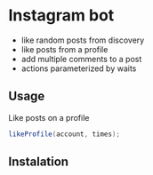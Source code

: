 # Instagram bot

* like random posts from discovery
* like posts from a profile
* add multiple comments to a post 
* actions parameterized by waits

## Usage

Like posts on a profile
```java
likeProfile(account, times);
```

## Instalation

